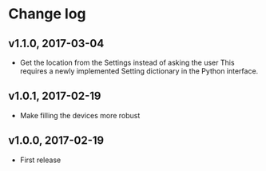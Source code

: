 # Change log #

## v1.1.0, 2017-03-04 ##

- Get the location from the Settings instead of asking the user
  This requires a newly implemented Setting dictionary in the
  Python interface.

## v1.0.1, 2017-02-19 ##

-  Make filling the devices more robust

## v1.0.0, 2017-02-19 ##

- First release

